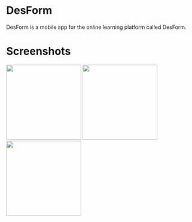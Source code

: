# DesForm
DesForm is a mobile app for the online learning platform called DesForm.

# Screenshots
<img src="https://i.ibb.co/wWdws5s/Screenshot-20210418-181642.png" width="200" /> <img src="https://i.ibb.co/94FjsQX/Screenshot-20210418-181627.png" width="200" /> <img src="https://i.ibb.co/MZyPNnh/Screenshot-20210418-183457.png" width="200" />
